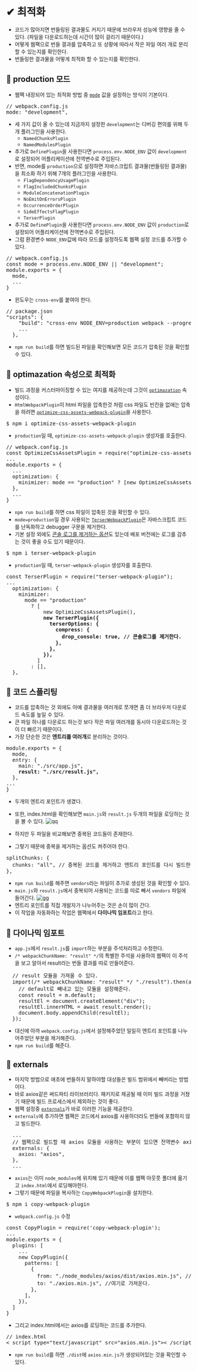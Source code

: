 # ✔ 최적화
- 코드가 많아지면 번들링된 결과물도 커지기 때문에 브라우저 성능에 영향을 줄 수 있다. (파일을 다운로드하는데 시간이 많이 걸리기 때문이다.)
- 어떻게 웹팩으로 번들 결과를 압축하고 또 상황에 따라서 작은 파일 여러 개로 분리할 수 있는지를 확인한다.
- 번들링한 결과물을 어떻게 최적화 할 수 있는지를 확인한다.

## 🌈 production 모드
- 웹팩 내장되어 있는 최적화 방법 중 [`mode`](https://webpack.js.org/configuration/mode/) 값을 설정하는 방식이 기본이다.
<pre>
// webpack.config.js
mode: "development",
</pre>

- 세 가지 값이 올 수 있는데 지금까지 설정한 `development`는 디버깅 편의를 위해 두 개 플러그인을 사용한다.
    - `NamedChunksPlugin`
    - `NamedModulesPlugin`
- 추가로 `DefinePlugin`을 사용한다면 `process.env.NODE_ENV` 값이 `development`로 설정되어 어플리케이션에 전역변수로 주입된다.
- 반면, mode를 `production`으로 설정하면 자바스크립트 결과물(번들링된 결과물)을 최소화 하기 위해 7개의 플러그인을 사용한다.
    - `FlagDependencyUsagePlugin`
    - `FlagIncludedChunksPlugin`
    - `ModuleConcatenationPlugin`
    - `NoEmitOnErrorsPlugin`
    - `OccurrenceOrderPlugin`
    - `SideEffectsFlagPlugin`
    - `TerserPlugin`
- 추가로 `DefinePlugin`을 사용한다면 `process.env.NODE_ENV` 값이 `production`로 설정되어 어플리케이션에 전역변수로 주입된다.
- 그럼 환경변수 `NODE_ENV`값에 따라 모드를 설정하도록 웹팩 설정 코드를 추가할 수 있다.
<pre>
// webpack.config.js
const mode = process.env.NODE_ENV || "development";
module.exports = {
  mode,
  ...
}
</pre>
- 윈도우는 `cross-env`를 붙여야 한다.
<pre>
// package.json
"scripts": {
    "build": "cross-env NODE_ENV=production webpack --progress",
    ...
  },
</pre>
- `npm run build`를 하면 빌드된 파일을 확인해보면 모든 코드가 압축된 것을 확인할 수 있다.

## 🌈 optimazation 속성으로 최적화
- 빌드 과정을 커스터마이징할 수 있는 여지를 제공하는데 그것이 [`optimazation`](https://webpack.js.org/configuration/optimization/) 속성이다.
- `HtmlWebpackPlugin`이 html 파일을 압축한것 처럼 css 파일도 빈칸을 없애는 압축을 하려면 [`optimize-css-assets-webpack-plugin`](https://webpack.js.org/plugins/mini-css-extract-plugin/#minimizing-for-production)을 사용한다.
<pre>
$ npm i optimize-css-assets-webpack-plugin
</pre>
- `production`일 때, `optimize-css-assets-webpack-plugin` 생성자를 호출한다.
<pre>
// webpack.config.js
const OptimizeCssAssetsPlugin = require("optimize-css-assets-webpack-plugin");
...
module.exports = {
  ...
  optimization: {
    minimizer: mode == "production" ? [new OptimizeCssAssetsPlugin()] : [],
  },
  ...
}
</pre>
- `npm run build`를 하면 css 파일이 압축된 것을 확인할 수 있다.
- `mode=production`일 경우 사용되는 [`TerserWebpackPlugin`](https://webpack.js.org/plugins/terser-webpack-plugin/)은 자바스크립트 코드를 난독화하고 debugger 구문을 제거한다.
- 기본 설정 외에도 [콘솔 로그를 제거하는 옵션](https://github.com/terser/terser#compress-options)도 있는데 배포 버전에는 로그를 감추는 것이 좋을 수도 있기 때문이다.
<pre>
$ npm i terser-webpack-plugin
</pre>
- `production`일 때, `terser-webpack-plugin` 생성자를 호출한다.
<pre>
const TerserPlugin = require("terser-webpack-plugin");
...
  optimization: {
    minimizer:
      mode == "production"
        ? [
            new OptimizeCssAssetsPlugin(),
            <b>new TerserPlugin({
              terserOptions: {
                compress: {
                  drop_console: true, // 콘솔로그를 제거한다.
                },
              },
            }),</b>
          ]
        : [],
  },
</pre>


## 🌈 코드 스플리팅
- 코드를 압축하는 것 외에도 아예 결과물을 여러개로 쪼개면 좀 더 브라우저 다운로드 속도를 높일 수 있다.
- 큰 파일 하나를 다운로드 하는것 보다 작은 파일 여러개를 동시아 다운로드하는 것이 더 빠르기 때문이다.
- 가장 단순한 것은 **엔트리를 여러개**로 분리하는 것이다.
<pre>
module.exports = {
  mode,
  entry: {
    main: "./src/app.js",
    <b>result: "./src/result.js",</b>
  },
...
}
</pre>
- 두개의 엔트리 포인트가 생겼다.
- 또한, index.html을 확인해보면 `main.js`와 `result.js` 두개의 파일을 로딩하는 것을 볼 수 있다.
![qq](./img/27.PNG)

- 하지만 두 파일을 비교해보면 중복된 코드들이 존재한다.
- 그렇기 때문에 중복을 제거하는 옵션도 켜주어야 한다.
<pre>
splitChunks: {
  chunks: "all", // 중복된 코드를 제거하고 엔트리 포인트를 다시 빌드한다.
},
</pre>
- `npm run build`를 해주면 `vendors`라는 파일이 추가로 생성된 것을 확인할 수 있다.
- `main.js`와 `result.js`에서 중복되어 사용되는 코드를 따로 빼서 `vendors` 파일에 들어간다.
![gg](./img/28.PNG)
- 엔트리 포인트를 직접 개발자가 나누어주는 것은 손이 많이 간다.
- 이 작업을 자동화하는 작업은 웹팩에서 **다이나믹 임포트**라고 한다.

## 🌈 다이나믹 임포트
- `app.js`에서 `result.js`를 `import`하는 부분을 주석처리하고 수정한다.
- `/* webpackChunkName: "result" */`의 특별한 주석을 사용하여 웹팩이 이 주석을 보고 알아서 result라는 번들 결과를 따로 만들어준다.
<pre>
  // result 모듈을 가져올 수 있다.
  import(/* webpackChunkName: "result" */ "./result").then(async (m) => {
    // default로 빼내고 있는 모듈을 설정해준다.
    const result = m.default;
    resultEl = document.createElement("div");
    resultEl.innerHTML = await result.render();
    document.body.appendChild(resultEl);
  });
</pre>
- 대신에 아까 `webpack.config.js`에서 설정해주었던 일일히 엔트리 포인트를 나누어주었던 부분을 제거해준다.
- `npm run build`를 해준다.

## 🌈 externals
- 마지막 방법으로 애초에 번들하지 말하야할 대상들은 빌드 범위에서 빼버리는 방법이다.
- 바로 axios같은 써드파티 라이브러리다. 패키지로 제공될 때 이미 빌드 과정을 거쳤기 때문에 빌드 프로세스에서 제외하는 것이 좋다.
- 웹팩 설정중 [`externals`](https://webpack.js.org/configuration/externals/)가 바로 이러한 기능을 제공한다.
- `externals`에 추가하면 웹팩은 코드에서 axios를 사용하더라도 번들에 포함하지 않고 빌드한다.
<pre>
  ...
  // 웹팩으로 빌드할 때 axios 모듈을 사용하는 부분이 있으면 전역변수 axios를 사용하는 것으로 간주하라는 의미이다.
  externals: {
    axios: "axios",
  },
  ...
</pre>
- `axios`는 이미 `node_modules`에 위치해 있기 때문에 이를 웹팩 아웃풋 폴더에 옮기고 `index.html`에서 로딩해야한다. 
- 그렇기 때문에 파일을 복사하는 `CopyWebpackPlugin`을 설치한다.
<pre>
$ npm i copy-webpack-plugin
</pre>
- `webpack.config.js` 수정 
<pre>
const CopyPlugin = require('copy-webpack-plugin');
...
module.exports = {
  plugins: [
    ...
    new CopyPlugin({
      patterns: [
        {
          from: "./node_modules/axios/dist/axios.min.js", // 여기있는 파일을
          to: "./axios.min.js", //여기로 가져온다.
        },
      ],
    }),
  ]
}
</pre>
- 그리고 index.html에서는 axios를 로딩하는 코드를 추가한다.
<pre>
// index.html
< script type="text/javascript" src="axios.min.js">< /script>
</pre>
- `npm run build`를 하면 `./dist`에 `axios.min.js`가 생성되어있는 것을 확인할 수 있다.